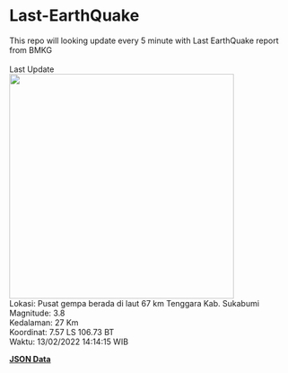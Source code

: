 # Last-EarthQuake
This repo will looking update every 5 minute with Last EarthQuake report from BMKG
<br>
<br>
Last Update
<br>
<img src="https://ews.bmkg.go.id/TEWS/data/20220213141415.mmi.jpg" width="400"/>
<br>
Lokasi: Pusat gempa berada di laut 67 km Tenggara Kab. Sukabumi <br>
Magnitude: 3.8 <br>
Kedalaman: 27 Km <br>
Koordinat: 7.57 LS 106.73 BT <br>
Waktu: 13/02/2022 14:14:15 WIB <br>

<a href="./data/data.json">**JSON Data**</a>
